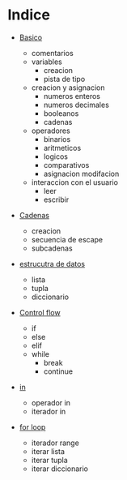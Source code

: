 # Indice
- [Basico](basico.md)
    - comentarios
    - variables
        - creacion
        - pista de tipo
    - creacion y asignacion
        - numeros enteros
        - numeros decimales
        - booleanos
        - cadenas
    - operadores 
        - binarios
        - aritmeticos
        - logicos
        - comparativos
        - asignacion modifacion
    - interaccion con el usuario
        - leer 
        - escribir 

- [Cadenas](cadenas.md)
    - creacion
    - secuencia de escape
    - subcadenas
- [estrucutra de datos](estrucutra_de_datos.md)
    - lista
    - tupla
    - diccionario
- [Control flow](control_flow.md)
    - if
    - else
    - elif
    - while
        - break
        - continue
- [in](in.md)
    - operador in
    - iterador in
- [for loop](for_loop.md)
    - iterador range
    - iterar lista
    - iterar tupla
    - iterar diccionario

